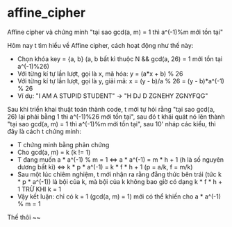 # affine_cipher
Affine cipher và chứng minh "tại sao gcd(a, m) = 1 thì a^(-1)%m mới tồn tại"

Hôm nay t tìm hiểu về Affine cipher, cách hoạt động như thế này:
- Chọn khóa key = {a, b} (a, b bất kì thuộc N && gcd(a, 26) = 1 mới tồn tại a^(-1)%26)
- Với từng kí tự lần lượt, gọi là x, mã hóa: y = (a*x + b) % 26
- Với từng kí tự lần lượt, gọi là y, giải mã: x = (y - b)/a % 26 = (y - b)*a^(-1) % 26
- Ví dụ: "I AM A STUPID STUDENT" -> "H DJ D ZGNEHY ZGNYFQG"

Sau khi triển khai thuật toán thành code, t mới tự hỏi rằng "tại sao gcd(a, 26) lại phải bằng 1 thì a^(-1)%26 mới tồn tại", sau đó t khái quát nó lên thành "tại sao gcd(a, m) = 1 thì a^(-1)%m mới tồn tại", sau 10' nháp các kiểu, thì đây là cách t chứng minh:
- T chứng minh bằng phản chứng
- Cho gcd(a, m) = k (k != 1)
- T đang muốn a * a^(-1) % m = 1 <=> a * a^(-1) = m * h + 1 (h là số nguyên dương bất kì) <=> k * p * a^(-1) = k * f * h + 1 (p = a/k, f = m/k)
- Sau một lúc chiêm nghiệm, t mới nhận ra rằng đẳng thức bên trái (tức k * p * a^(-1)) là bội của k, mà bội của k không bao giờ có dạng k * f * h + 1 TRỪ KHI k = 1
- Vậy kết luận: chỉ có k = 1 (gcd(a, m) = 1) mới có thể khiến cho a * a^(-1) % m = 1

Thế thôi ~~
